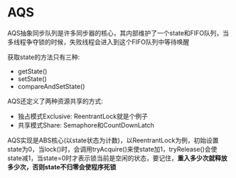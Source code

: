 # AQS

AQS抽象同步队列是许多同步器的核心，其内部维护了一个state和FIFO队列，当多线程争夺锁的时候，失败线程会进入到这个FIFO队列中等待唤醒

获取state的方法只有三种:

* getState()
* setState()
* compareAndSetState()

AQS还定义了两种资源共享的方式:

* 独占模式Exclusive: ReentrantLock就是个例子
* 共享模式Share: Semaphore和CountDownLatch

AQS实现是ABS核心(以state状态为计数)，以ReentrantLock为例，初始设置state为0，当lock()时，会调用tryAcquire()来使state加1，tryRelease()会使state减1，当state=0时才表示锁当前是空闲的状态，要记住，**重入多少次就释放多少次，否则state不归零会使程序死锁**
